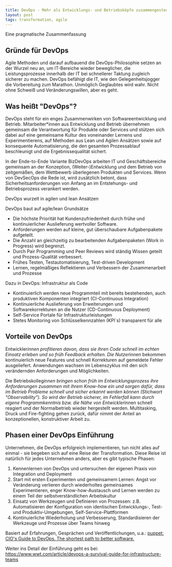 ```yaml
---
title: DevOps - Mehr als Entwicklungs- und Betriebsköpfe zusammengesteckt
layout: post
tags: transformation, agile
---
```

Eine pragmatische Zusammenfassung 
 
## Gründe für DevOps
 
Agile Methoden und darauf aufbauend die DevOps-Philosophie setzen an der Wurzel neu an, um IT-Bereiche wieder beweglicher, die Leistungsprozesse innerhalb der IT bei schnellerer Taktung zugleich sicherer zu machen. DevOps befähigt die IT, wie den Gelegenheitsjogger die Vorbereitung zum Marathon. Unmöglich Geglaubtes wird wahr. Nicht ohne Schweiß und Veränderungswillen, aber es geht.
 
## Was heißt "DevOps"?
 
DevOps steht für ein enges Zusammenwirken von Softwareentwicklung und Betrieb. Mitarbeiter*innen aus Entwicklung und Betrieb übernehmen gemeinsam die Verantwortung für Produkte oder Services und stützen sich dabei auf eine gemeinsame Kultur des voneinander Lernens und Experimentierens, auf Methoden aus Lean und Agilen Ansätzen sowie auf konsequente Automatisierung, die den gesamten Prozessablauf beschleunigt und die Ergebnissequalität sichert.
 
In der Ende-to-Ende Variante BizDevOps arbeiten IT und Geschäftsbereiche gemeinsam an der Konzeption, (Weiter-)Entwicklung und dem Betrieb von zeitgemäßen, dem Wettbewerb überlegenen Produkten und Services. Wenn von DevSecOps die Rede ist, wird zusätzlich betont, dass Sicherheitsanforderungen von Anfang an im Entstehungs- und Betriebsprozess verankert werden. 
 
DevOps wurzelt in agilen und lean Ansätzen
 
DevOps baut auf agile/lean Grundsätze

- Die höchste Priorität hat Kundenzufriedenheit durch frühe und kontinuierlicher Auslieferung wertvoller Software.
- Anforderungen werden auf kleine, gut überschaubare Aufgabenpakete aufgeteilt.
- Die Anzahl an gleichzeitig zu bearbeitenden Aufgabenpaketen (Work in Progress) wird begrenzt.
- Durch Pair Programming und Peer Reviews wird ständig Wissen geteilt und Prozess-Qualität verbessert.
- Frühes Testen, Testautomatisierung, Test-driven Development
- Lernen, regelmäßiges Reflektieren und Verbessern der Zusammenarbeit und Prozesse
 
Dazu in DevOps: Infrastruktur als Code

- Kontinuierlich werden neue Programmteil mit bereits bestehenden, auch produktiven Komponenten integriert (CI-Continuous Integration)
- Kontinuierliche Auslieferung von Erweiterungen und Softwarekorrekturen an die Nutzer (CD-Continuous Deployment)
- Self-Service Portale für Infrastrukturleistungen
- Stetes Monitoring von Schlüsselkennzahlen (KPI`s) transparent für alle
 
## Vorteile von DevOps
 
Entwickler*innen profitieren davon, dass sie ihren Code schnell im echten Einsatz erleben und so früh Feedback erhalten. Die Nutzer*innen bekommen kontinuierlich neue Features und schnell Korrekturen auf gemeldete Fehler ausgeliefert. Anwendungen wachsen im Lebenszyklus mit den sich verändernden Anforderungen und Möglichkeiten.
 
Die Betriebskolleg*innen bringen schon früh im Entwicklungsprozess ihre Anforderungen zusammen mit ihrem Know-how ein und sorgen dafür, dass im Betrieb Probleme schnell und sicher erkannt werden können (Stichwort "Observability"). So wird der Betrieb sicherer, im Fehlerfall kann durch eigene Programmkenntnis bzw. die Nähe von Entwickler*innen schnell reagiert und der Normalbetrieb wieder hergestellt werden. Multitasking, Druck und Fire-fighting gehen zurück, dafür nimmt der Anteil an konzeptionellen, konstruktiver Arbeit zu. 
 
## Phasen einer DevOps Einführung
 
Unternehmen, die DevOps erfolgreich implementieren, tun nicht alles auf einmal - sie begeben sich auf eine Reise der Transformation. Diese Reise ist natürlich für jedes Unternehmen anders, aber es gibt typische Phasen:
1. Kennenlernen von DevOps und untersuchen der eigenen Praxis von Integration und Deployment
1. Start mit ersten Experimenten und gemeinsamem Lernen: Angst vor Veränderung verlieren durch wiederholtes gemeinsames Experimentieren, enger Know-how-Austausch und Lernen werden zu einem Teil der selbstverständlichen Arbeitskultur
1. Einsatz von Werkzeugen und Definieren von Prozessen: z.B. Automatisieren der Konfiguration von identischen Entwicklungs-, Test- und Produktiv-Umgebungen, Self-Service-Plattformen
1. Kontinuierliche Wiederholung und Verbesserung, Standardisieren der Werkzeuge und Prozesse über Teams hinweg
 
Basiert auf Erfahrungen, Gesprächen und Veröffentlichungen, u.a.: [puppet: CIO's Guide to DevOps. The shortest path to better software.](https://puppet.com/resources/ebook/cio-guide-to-devops/) 

Weiter ins Detail der Einführung geht es bei: https://www.wwt.com/article/devops-a-survival-guide-for-infrastructure-teams 
 

